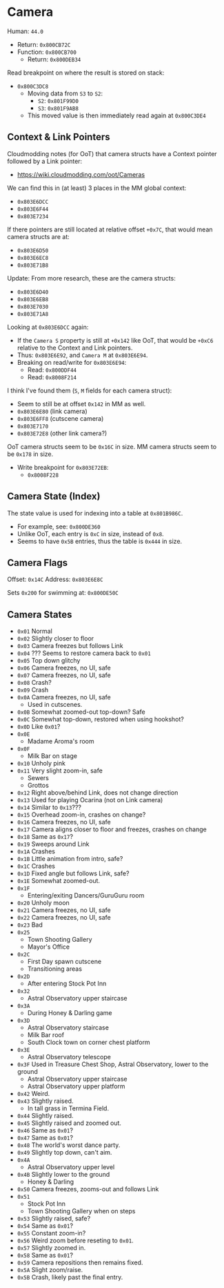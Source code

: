 Camera
======

Human: `44.0`
- Return: `0x800CB72C`
- Function: `0x800CB700`
  - Return: `0x800DEB34`

Read breakpoint on where the result is stored on stack:
- `0x800C3DC8`
  - Moving data from `S3` to `S2`:
    - `S2`: `0x801F99D0`
    - `S3`: `0x801F9AB8`
  - This moved value is then immediately read again at `0x800C3DE4`

## Context & Link Pointers

Cloudmodding notes (for OoT) that camera structs have a Context pointer followed by a Link pointer:
- https://wiki.cloudmodding.com/oot/Cameras

We can find this in (at least) 3 places in the MM global context:
- `0x803E6DCC`
- `0x803E6F44`
- `0x803E7234`

If there pointers are still located at relative offset `+0x7C`, that would mean camera structs are at:
- `0x803E6D50`
- `0x803E6EC8`
- `0x803E71B8‬`

Update: From more research, these are the camera structs:
- `0x803E6D40`
- `0x803E6EB8‬`
- `0x803E7030`
- `0x803E71A8`

Looking at `0x803E6DCC` again:
- If the `Camera S` property is still at `+0x142` like OoT, that would be `+0xC6` relative to the
  Context and Link pointers.
- Thus: `0x803E6E92‬`, and `Camera M` at `0x803E6E94`.
- Breaking on read/write for `0x803E6E94`:
  - Read: `0x800DDF44`
  - Read: `0x8008F214`

I think I've found them (`S`, `M` fields for each camera struct):
- Seem to still be at offset `0x142` in MM as well.
- `0x803E6E80` (link camera)
- `0x803E6FF8` (cutscene camera)
- `0x803E7170‬`
- `0x803E72E8` (other link camera?)

OoT camera structs seem to be `0x16C` in size.
MM camera structs seem to be `0x178` in size.

- Write breakpoint for `0x803E72EB`:
  - `0x8008F228`

## Camera State (Index)

The state value is used for indexing into a table at `0x801B986C`.
- For example, see: `0x800DE360`
- Unlike OoT, each entry is `0xC` in size, instead of `0x8`.
- Seems to have `0x5B` entries, thus the table is `0x444` in size.

## Camera Flags

Offset: `0x14C`
Address: `0x803E6E8C`

Sets `0x200` for swimming at: `0x800DE50C`

## Camera States

- `0x01` Normal
- `0x02` Slightly closer to floor
- `0x03` Camera freezes but follows Link
- `0x04` ??? Seems to restore camera back to `0x01`
- `0x05` Top down glitchy
- `0x06` Camera freezes, no UI, safe
- `0x07` Camera freezes, no UI, safe
- `0x08` Crash?
- `0x09` Crash
- `0x0A` Camera freezes, no UI, safe
  - Used in cutscenes.
- `0x0B` Somewhat zoomed-out top-down? Safe
- `0x0C` Somewhat top-down, restored when using hookshot?
- `0x0D` Like `0x01`?
- `0x0E`
  - Madame Aroma's room
- `0x0F`
  - Milk Bar on stage
- `0x10` Unholy pink
- `0x11` Very slight zoom-in, safe
  - Sewers
  - Grottos
- `0x12` Right above/behind Link, does not change direction
- `0x13` Used for playing Ocarina (not on Link camera)
- `0x14` Similar to `0x13`???
- `0x15` Overhead zoom-in, crashes on change?
- `0x16` Camera freezes, no UI, safe
- `0x17` Camera aligns closer to floor and freezes, crashes on change
- `0x18` Same as `0x17`?
- `0x19` Sweeps around Link
- `0x1A` Crashes
- `0x1B` Little animation from intro, safe?
- `0x1C` Crashes
- `0x1D` Fixed angle but follows Link, safe?
- `0x1E` Somewhat zoomed-out.
- `0x1F`
  - Entering/exiting Dancers/GuruGuru room
- `0x20` Unholy moon
- `0x21` Camera freezes, no UI, safe
- `0x22` Camera freezes, no UI, safe
- `0x23` Bad
- `0x25`
  - Town Shooting Gallery
  - Mayor's Office
- `0x2C`
  - First Day spawn cutscene
  - Transitioning areas
- `0x2D`
  - After entering Stock Pot Inn
- `0x32`
  - Astral Observatory upper staircase
- `0x3A`
  - During Honey & Darling game
- `0x3D`
  - Astral Observatory staircase
  - Milk Bar roof
  - South Clock town on corner chest platform
- `0x3E`
  - Astral Observatory telescope
- `0x3F` Used in Treasure Chest Shop, Astral Observatory, lower to the ground
  - Astral Observatory upper staircase
  - Astral Observatory upper platform
- `0x42` Weird.
- `0x43` Slightly raised.
  - In tall grass in Termina Field.
- `0x44` Slightly raised.
- `0x45` Slightly raised and zoomed out.
- `0x46` Same as `0x01`?
- `0x47` Same as `0x01`?
- `0x48` The world's worst dance party.
- `0x49` Slightly top down, can't aim.
- `0x4A`
  - Astral Observatory upper level
- `0x4B` Slightly lower to the ground
  - Honey & Darling
- `0x50` Camera freezes, zooms-out and follows Link
- `0x51`
  - Stock Pot Inn
  - Town Shooting Gallery when on steps
- `0x53` Slightly raised, safe?
- `0x54` Same as `0x01`?
- `0x55` Constant zoom-in?
- `0x56` Weird zoom before reseting to `0x01`.
- `0x57` Slightly zoomed in.
- `0x58` Same as `0x01`?
- `0x59` Camera repositions then remains fixed.
- `0x5A` Slight zoom/raise.
- `0x5B` Crash, likely past the final entry.

